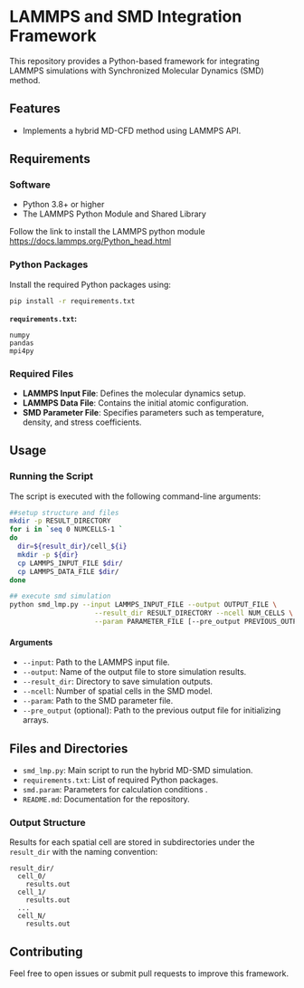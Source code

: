 # LAMMPS and SMD Integration Framework

This repository provides a Python-based framework for integrating LAMMPS simulations with Synchronized Molecular Dynamics (SMD) method. 
## Features
- Implements a hybrid MD-CFD method using LAMMPS API.
  
## Requirements
### Software
- Python 3.8+ or higher
- The LAMMPS Python Module and Shared Library

Follow the link to install the LAMMPS python module
https://docs.lammps.org/Python_head.html

### Python Packages
Install the required Python packages using:

```bash
pip install -r requirements.txt
```

**`requirements.txt`:**
```
numpy
pandas
mpi4py
```

### Required Files
- **LAMMPS Input File**: Defines the molecular dynamics setup.
- **LAMMPS Data File**: Contains the initial atomic configuration.
- **SMD Parameter File**: Specifies parameters such as temperature, density, and stress coefficients.

## Usage
### Running the Script
The script is executed with the following command-line arguments:

```bash
##setup structure and files
mkdir -p RESULT_DIRECTORY
for i in `seq 0 NUMCELLS-1 `
do
  dir=${result_dir}/cell_${i}
  mkdir -p ${dir}
  cp LAMMPS_INPUT_FILE $dir/
  cp LAMMPS_DATA_FILE $dir/
done

## execute smd simulation
python smd_lmp.py --input LAMMPS_INPUT_FILE --output OUTPUT_FILE \
                     --result_dir RESULT_DIRECTORY --ncell NUM_CELLS \
                     --param PARAMETER_FILE [--pre_output PREVIOUS_OUTPUT]
```

#### Arguments
- `--input`: Path to the LAMMPS input file.
- `--output`: Name of the output file to store simulation results.
- `--result_dir`: Directory to save simulation outputs.
- `--ncell`: Number of spatial cells in the SMD model.
- `--param`: Path to the SMD parameter file.
- `--pre_output` (optional): Path to the previous output file for initializing arrays.


## Files and Directories
- `smd_lmp.py`: Main script to run the hybrid MD-SMD simulation.
- `requirements.txt`: List of required Python packages.
- `smd.param`: Parameters for calculation conditions .
- `README.md`: Documentation for the repository.

### Output Structure
Results for each spatial cell are stored in subdirectories under the `result_dir` with the naming convention:
```
result_dir/
  cell_0/
    results.out
  cell_1/
    results.out
  ...
  cell_N/
    results.out
```

## Contributing
Feel free to open issues or submit pull requests to improve this framework.


